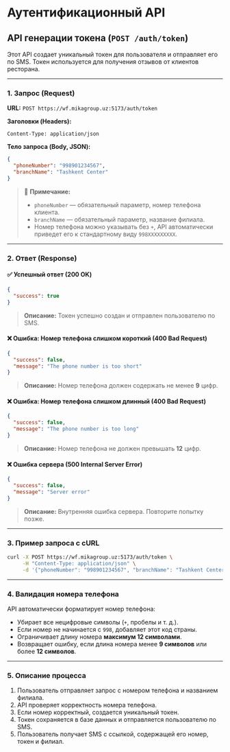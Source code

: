 # **Аутентификационный API**

## **API генерации токена** (`POST /auth/token`)

Этот API создает уникальный токен для пользователя и отправляет его по SMS. Токен используется для получения отзывов от клиентов ресторана.

---

### **1. Запрос (Request)**

**URL:**
`POST https://wf.mikagroup.uz:5173/auth/token`

**Заголовки (Headers):**

```http
Content-Type: application/json
```

**Тело запроса (Body, JSON):**

```json
{
  "phoneNumber": "998901234567",
  "branchName": "Tashkent Center"
}
```

> 📌 **Примечание:**
>
> - `phoneNumber` — обязательный параметр, номер телефона клиента.
> - `branchName` — обязательный параметр, название филиала.
> - Номер телефона можно указывать без `+`, API автоматически приведет его к стандартному виду `998XXXXXXXXX`.

---

### **2. Ответ (Response)**

#### ✅ **Успешный ответ (200 OK)**

```json
{
  "success": true
}
```

> **Описание:** Токен успешно создан и отправлен пользователю по SMS.

#### ❌ **Ошибка: Номер телефона слишком короткий (400 Bad Request)**

```json
{
  "success": false,
  "message": "The phone number is too short"
}
```

> **Описание:** Номер телефона должен содержать не менее **9** цифр.

#### ❌ **Ошибка: Номер телефона слишком длинный (400 Bad Request)**

```json
{
  "success": false,
  "message": "The phone number is too long"
}
```

> **Описание:** Номер телефона не должен превышать **12** цифр.

#### ❌ **Ошибка сервера (500 Internal Server Error)**

```json
{
  "success": false,
  "message": "Server error"
}
```

> **Описание:** Внутренняя ошибка сервера. Повторите попытку позже.

---

### **3. Пример запроса с cURL**

```sh
curl -X POST https://wf.mikagroup.uz:5173/auth/token \
     -H "Content-Type: application/json" \
     -d '{"phoneNumber": "998901234567", "branchName": "Tashkent Center"}'
```

---

### **4. Валидация номера телефона**

API автоматически форматирует номер телефона:

- Убирает все нецифровые символы (`+`, пробелы и т. д.).
- Если номер не начинается с `998`, добавляет этот код страны.
- Ограничивает длину номера **максимум 12 символами**.
- Возвращает ошибку, если длина номера менее **9 символов** или более **12 символов**.

---

### **5. Описание процесса**

1. Пользователь отправляет запрос с номером телефона и названием филиала.
2. API проверяет корректность номера телефона.
3. Если номер корректный, создается уникальный токен.
4. Токен сохраняется в базе данных и отправляется пользователю по SMS.
5. Пользователь получает SMS с ссылкой, содержащей его номер, токен и филиал.
